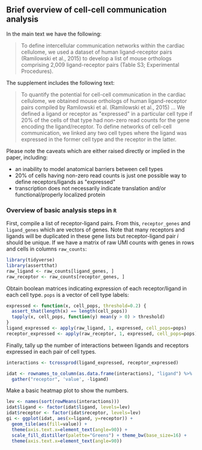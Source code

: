 ## Brief overview of cell-cell communication analysis

In the main text we have the following:

> To define intercellular communication networks within the cardiac cellulome,
> we used a dataset of human ligand-receptor pairs (Ramilowski et al., 2015)
> to develop a list of mouse orthologs comprising 2,009 ligand-receptor pairs
> (Table S3; Experimental Procedures).

The supplement includes the following text:

> To quantify the potential for cell-cell communication in the cardiac cellulome,
> we obtained mouse orthologs of human ligand-receptor pairs compiled by Ramilowski et al.
> (Ramilowski et al., 2015) ... We defined a ligand or receptor as "expressed" in a
> particular cell type if 20% of the cells of that type had non-zero read counts for
> the gene encoding the ligand/receptor. To define networks of cell-cell communication,
> we linked any two cell types where the ligand was expressed in the former cell type
> and the receptor in the latter.

Please note the caveats which are either raised directly or implied in the paper,
including:

 * an inability to model anatomical barriers between cell types
 * 20% of cells having non-zero read counts is just one possible way to define receptors/ligands as "expressed"
 * transcription does not necessarily indicate translation and/or functional/properly localized protein

### Overview of basic analysis steps in `R`

First, compile a list of receptor-ligand pairs. From this,
`receptor_genes` and `ligand_genes` which are vectors of
genes. Note that many receptors and ligands will be duplicated
in these gene lists but receptor-ligand pair *i* should be unique.
If we have a matrix of raw UMI counts with genes in rows and
cells in columns `raw_counts`:

```r
library(tidyverse)
library(assertthat)
raw_ligand <- raw_counts[ligand_genes, ]
raw_receptor <- raw_counts[receptor_genes, ]
```

Obtain boolean matrices indicating expression of each receptor/ligand
in each cell type. `pops` is a vector of cell type labels:
```r
expressed <- function(x, cell_pops, threshold=0.2) {
  assert_that(length(x) == length(cell_pops))
  tapply(x, cell_pops, function(y) mean(y > 0) > threshold)
}
ligand_expressed <- apply(raw_ligand, 1, expressed, cell_pops=pops)
receptor_expressed <- apply(raw_receptor, 1, expressed, cell_pops=pops)
```

Finally, tally up the number of interactions between ligands and
receptors expressed in each pair of cell types.
```r
interactions <- tcrossprod(ligand_expressed, receptor_expressed)

idat <- rownames_to_column(as.data.frame(interactions), "ligand") %>%
  gather("receptor", 'value', -ligand)
```

Make a basic heatmap plot to show the numbers.
```r
lev <- names(sort(rowMeans(interactions)))
idat$ligand <- factor(idat$ligand, levels=lev)
idat$receptor <- factor(idat$receptor, levels=lev)
gi <- ggplot(idat, aes(x=ligand, y=receptor)) +
  geom_tile(aes(fill=value)) +
  theme(axis.text.x=element_text(angle=90)) +
  scale_fill_distiller(palette="Greens") + theme_bw(base_size=16) +
  theme(axis.text.x=element_text(angle=90))
```
